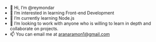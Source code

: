 - 👋 Hi, I’m @reymondar
- 👀 I’m interested in learning Front-end Development
- 🌱 I’m currently learning Node.js 
- 💞️ I’m looking to work with anyone who is willing to learn in depth and collaborate on projects.
- 📫 You can email me at aranaramon1@gmail.com

